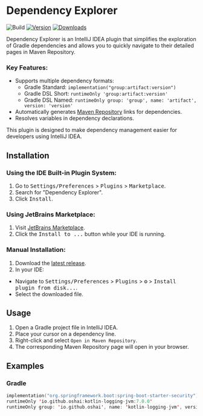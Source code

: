 # Dependency Explorer

![Build](https://github.com/Gyeom/dependency-explorer/workflows/Build/badge.svg)
[![Version](https://img.shields.io/jetbrains/plugin/v/MARKETPLACE_ID.svg)](https://plugins.jetbrains.com/plugin/MARKETPLACE_ID)
[![Downloads](https://img.shields.io/jetbrains/plugin/d/MARKETPLACE_ID.svg)](https://plugins.jetbrains.com/plugin/MARKETPLACE_ID)

<!-- Plugin description -->
Dependency Explorer is an IntelliJ IDEA plugin that simplifies the exploration of Gradle dependencies and allows you to quickly navigate to their detailed pages in Maven Repository.

### Key Features:
- Supports multiple dependency formats:
  - Gradle Standard: `implementation("group:artifact:version")`
  - Gradle DSL Short: `runtimeOnly 'group:artifact:version'`
  - Gradle DSL Named: `runtimeOnly group: 'group', name: 'artifact', version: 'version'`
- Automatically generates [Maven Repository](https://mvnrepository.com/) links for dependencies.
- Resolves variables in dependency declarations.

This plugin is designed to make dependency management easier for developers using IntelliJ IDEA.
<!-- Plugin description end -->

## Installation

### Using the IDE Built-in Plugin System:
1. Go to <kbd>Settings/Preferences</kbd> > <kbd>Plugins</kbd> > <kbd>Marketplace</kbd>.
2. Search for "Dependency Explorer".
3. Click <kbd>Install</kbd>.

### Using JetBrains Marketplace:
1. Visit [JetBrains Marketplace](https://plugins.jetbrains.com/plugin/MARKETPLACE_ID).
2. Click the <kbd>Install to ...</kbd> button while your IDE is running.

### Manual Installation:
1. Download the [latest release](https://github.com/Gyeom/dependency-explorer/releases/latest).
2. In your IDE:
  - Navigate to <kbd>Settings/Preferences</kbd> > <kbd>Plugins</kbd> > <kbd>⚙️</kbd> > <kbd>Install plugin from disk...</kbd>.
  - Select the downloaded file.

## Usage

1. Open a Gradle project file in IntelliJ IDEA.
2. Place your cursor on a dependency line.
3. Right-click and select `Open in Maven Repository`.
4. The corresponding Maven Repository page will open in your browser.

## Examples

### Gradle
```kotlin
implementation("org.springframework.boot:spring-boot-starter-security")
runtimeOnly 'io.github.oshai:kotlin-logging-jvm:7.0.0'
runtimeOnly group: 'io.github.oshai', name: 'kotlin-logging-jvm', version: '7.0.0'